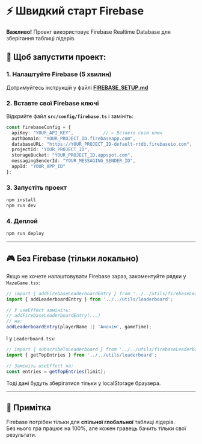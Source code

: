 # ⚡ Швидкий старт Firebase

**Важливо!** Проект використовує Firebase Realtime Database для зберігання таблиці лідерів.

## 🚀 Щоб запустити проект:

### 1. Налаштуйте Firebase (5 хвилин)

Дотримуйтесь інструкцій у файлі **[FIREBASE_SETUP.md](./FIREBASE_SETUP.md)**

### 2. Вставте свої Firebase ключі

Відкрийте файл **`src/config/firebase.ts`** і замініть:

```typescript
const firebaseConfig = {
  apiKey: "YOUR_API_KEY",           // ← Вставте свій ключ
  authDomain: "YOUR_PROJECT_ID.firebaseapp.com",
  databaseURL: "https://YOUR_PROJECT_ID-default-rtdb.firebaseio.com",
  projectId: "YOUR_PROJECT_ID",
  storageBucket: "YOUR_PROJECT_ID.appspot.com",
  messagingSenderId: "YOUR_MESSAGING_SENDER_ID",
  appId: "YOUR_APP_ID"
};
```

### 3. Запустіть проект

```bash
npm install
npm run dev
```

### 4. Деплой

```bash
npm run deploy
```

---

## 🎮 Без Firebase (тільки локально)

Якщо не хочете налаштовувати Firebase зараз, закоментуйте рядки у `MazeGame.tsx`:

```typescript
// import { addFirebaseLeaderboardEntry } from '../../utils/firebaseLeaderboard';
import { addLeaderboardEntry } from '../../utils/leaderboard';

// У useEffect замініть:
// addFirebaseLeaderboardEntry(...) 
// на:
addLeaderboardEntry(playerName || 'Анонім', gameTime);
```

І у `Leaderboard.tsx`:

```typescript
// import { subscribeToLeaderboard } from '../../utils/firebaseLeaderboard';
import { getTopEntries } from '../../utils/leaderboard';

// Замініть useEffect на:
const entries = getTopEntries(limit);
```

Тоді дані будуть зберігатися тільки у localStorage браузера.

---

## 📝 Примітка

Firebase потрібен тільки для **спільної глобальної** таблиці лідерів.  
Без нього гра працює на 100%, але кожен гравець бачить тільки свої результати.
